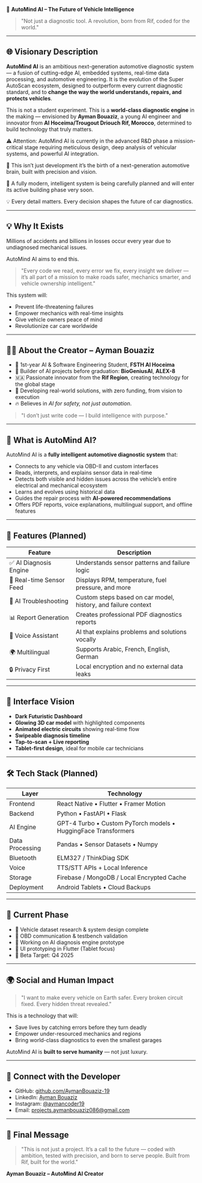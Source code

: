 🤖 **AutoMind AI – The Future of Vehicle Intelligence**

> "Not just a diagnostic tool. A revolution, born from Rif, coded for the world."

---

## 🌐 Visionary Description

**AutoMind AI** is an ambitious next-generation automotive diagnostic system — a fusion of cutting-edge AI, embedded systems, real-time data processing, and automotive engineering. It is the evolution of the Super AutoScan ecosystem, designed to outperform every current diagnostic standard, and to **change the way the world understands, repairs, and protects vehicles**.

This is not a student experiment.
This is a **world-class diagnostic engine** in the making — envisioned by **Ayman Bouaziz**, a young AI engineer and innovator from **Al Hoceima/Trougout Driouch Rif, Morocco**, determined to build technology that truly matters.

⚠️ Attention: AutoMind AI is currently in the advanced R&D phase a mission-critical stage requiring meticulous design, deep analysis of vehicular systems, and powerful AI integration.

🚧 This isn’t just development it’s the birth of a next-generation automotive brain, built with precision and vision.

🔬 A fully modern, intelligent system is being carefully planned and will enter its active building phase very soon.

💡 Every detail matters. Every decision shapes the future of car diagnostics.

---

## 💡 Why It Exists

Millions of accidents and billions in losses occur every year due to undiagnosed mechanical issues.

AutoMind AI aims to end this.

> "Every code we read, every error we fix, every insight we deliver — it’s all part of a mission to make roads safer, mechanics smarter, and vehicle ownership intelligent."

This system will:

* Prevent life-threatening failures
* Empower mechanics with real-time insights
* Give vehicle owners peace of mind
* Revolutionize car care worldwide

---

## 👨‍💻 About the Creator – Ayman Bouaziz

* 🧠 1st-year AI & Software Engineering Student, **FSTH Al Hoceima**
* 🚀 Builder of AI projects before graduation: **BioGeniusAI**, **ALEX-8**
* 🇲🇦 Passionate innovator from the **Rif Region**, creating technology for the global stage
* 🤖 Developing real-world solutions, with zero funding, from vision to execution
* 🔥 Believes in *AI for safety, not just automation*.

> "I don’t just write code — I build intelligence with purpose."

---

## 🧠 What is AutoMind AI?

AutoMind AI is a **fully intelligent automotive diagnostic system** that:

* Connects to any vehicle via OBD-II and custom interfaces
* Reads, interprets, and explains sensor data in real-time
* Detects both visible and hidden issues across the vehicle’s entire electrical and mechanical ecosystem
* Learns and evolves using historical data
* Guides the repair process with **AI-powered recommendations**
* Offers PDF reports, voice explanations, multilingual support, and offline features

---

## 🔬 Features (Planned)

| Feature                  | Description                                                   |
| ------------------------ | ------------------------------------------------------------- |
| ✅ AI Diagnosis Engine    | Understands sensor patterns and failure logic                 |
| 🔄 Real-time Sensor Feed | Displays RPM, temperature, fuel pressure, and more            |
| 🧠 AI Troubleshooting    | Custom steps based on car model, history, and failure context |
| 📊 Report Generation     | Creates professional PDF diagnostics reports                  |
| 🎤 Voice Assistant       | AI that explains problems and solutions vocally               |
| 🌍 Multilingual          | Supports Arabic, French, English, German                      |
| 🔒 Privacy First         | Local encryption and no external data leaks                   |

---

## 📱 Interface Vision

* **Dark Futuristic Dashboard**
* **Glowing 3D car model** with highlighted components
* **Animated electric circuits** showing real-time flow
* **Swipeable diagnosis timeline**
* **Tap-to-scan + Live reporting**
* **Tablet-first design**, ideal for mobile car technicians

---

## 🛠️ Tech Stack (Planned)

| Layer           | Technology                                                     |
| --------------- | -------------------------------------------------------------- |
| Frontend        | React Native • Flutter • Framer Motion                         |
| Backend         | Python • FastAPI • Flask                                       |
| AI Engine       | GPT-4 Turbo • Custom PyTorch models • HuggingFace Transformers |
| Data Processing | Pandas • Sensor Datasets • Numpy                               |
| Bluetooth       | ELM327 / ThinkDiag SDK                                         |
| Voice           | TTS/STT APIs + Local Inference                                 |
| Storage         | Firebase / MongoDB / Local Encrypted Cache                     |
| Deployment      | Android Tablets • Cloud Backups                                |

---

## 🚧 Current Phase

* 🔄 Vehicle dataset research & system design complete
* 🔄 OBD communication & testbench validation
* 🔄 Working on AI diagnosis engine prototype
* 🔄 UI prototyping in Flutter (Tablet focus)
* 🎯 Beta Target: Q4 2025

---

## 🌍 Social and Human Impact

> "I want to make every vehicle on Earth safer. Every broken circuit fixed. Every hidden threat revealed."

This is a technology that will:

* Save lives by catching errors before they turn deadly
* Empower under-resourced mechanics and regions
* Bring world-class diagnostics to even the smallest garages

AutoMind AI is **built to serve humanity** — not just luxury.

---

## 🔗 Connect with the Developer

* GitHub: [github.com/AymanBouaziz-19](https://github.com/AymanBouaziz-19)
* LinkedIn: [Ayman Bouaziz](https://linkedin.com/in/ayman-bouaziz-7ab181349)
* Instagram: [@aymancoder19](https://instagram.com/aymancoder19)
* Email: [projects.aymanbouaziz086@gmail.com](mailto:projects.aymanbouaziz086@gmail.com)

---

## 🏁 Final Message

> "This is not just a project. It’s a call to the future — coded with ambition, tested with precision, and born to serve people. Built from Rif, built for the world."

**Ayman Bouaziz – AutoMind AI Creator**
